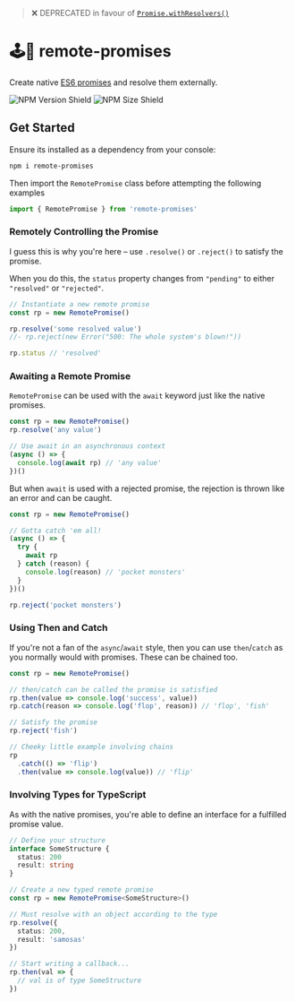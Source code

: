 > ❌ DEPRECATED in favour of [`Promise.withResolvers()`](https://developer.mozilla.org/en-US/docs/Web/JavaScript/Reference/Global_Objects/Promise/withResolvers)

# 🕹️🤞 remote-promises

Create native [ES6 promises](https://developer.mozilla.org/en-US/docs/Web/JavaScript/Reference/Global_Objects/Promise) and resolve them externally.

![NPM Version Shield](https://img.shields.io/npm/v/remote-promises)
![NPM Size Shield](https://img.shields.io/bundlephobia/minzip/remote-promises?label=package%20size)

## Get Started

Ensure its installed as a dependency from your console:
```sh
npm i remote-promises
```

Then import the `RemotePromise` class before attempting the following examples
```javascript
import { RemotePromise } from 'remote-promises'
```

### Remotely Controlling the Promise

I guess this is why you're here – use `.resolve()` or `.reject()` to satisfy the promise.

When you do this, the `status` property changes from `"pending"` to either `"resolved"` or `"rejected"`.

```javascript
// Instantiate a new remote promise
const rp = new RemotePromise()

rp.resolve('some resolved value')
//- rp.reject(new Error("500: The whole system's blown!"))

rp.status // 'resolved'
```

### Awaiting a Remote Promise

`RemotePromise` can be used with the `await` keyword just like the native promises.

```javascript
const rp = new RemotePromise()
rp.resolve('any value')

// Use await in an asynchronous context
(async () => {
  console.log(await rp) // 'any value'
})()
```

But when `await` is used with a rejected promise, the rejection is thrown like an error and can be caught.

```javascript
const rp = new RemotePromise()

// Gotta catch 'em all!
(async () => {
  try {
    await rp
  } catch (reason) {
    console.log(reason) // 'pocket monsters'
  }
})()

rp.reject('pocket monsters')
```

### Using Then and Catch

If you're not a fan of the `async`/`await` style, then you can use `then`/`catch` as you normally would with promises. These can be chained too.

```javascript
const rp = new RemotePromise()

// then/catch can be called the promise is satisfied
rp.then(value => console.log('success', value))
rp.catch(reason => console.log('flop', reason)) // 'flop', 'fish'

// Satisfy the promise
rp.reject('fish')

// Cheeky little example involving chains
rp
  .catch(() => 'flip')
  .then(value => console.log(value)) // 'flip'
```

### Involving Types for TypeScript

As with the native promises, you're able to define an interface for a fulfilled promise value.

```typescript
// Define your structure
interface SomeStructure {
  status: 200
  result: string
}

// Create a new typed remote promise
const rp = new RemotePromise<SomeStructure>()

// Must resolve with an object according to the type
rp.resolve({
  status: 200,
  result: 'samosas'
})

// Start writing a callback...
rp.then(val => {
  // val is of type SomeStructure
})
```

